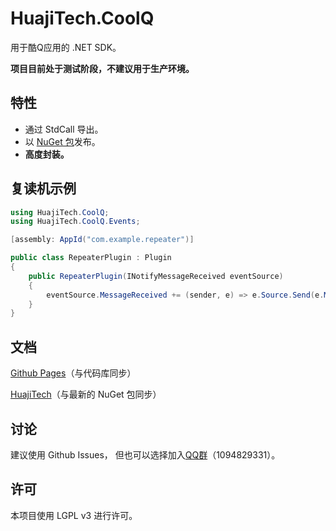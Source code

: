 # HuajiTech.CoolQ

用于酷Q应用的 .NET SDK。

**项目目前处于测试阶段，不建议用于生产环境。**

## 特性

- 通过 StdCall 导出。
- 以 [NuGet 包](https://www.nuget.org/packages/HuajiTech.CoolQ/)发布。
- **高度封装。**

## 复读机示例

```csharp
using HuajiTech.CoolQ;
using HuajiTech.CoolQ.Events;

[assembly: AppId("com.example.repeater")]

public class RepeaterPlugin : Plugin
{
    public RepeaterPlugin(INotifyMessageReceived eventSource)
    {
        eventSource.MessageReceived += (sender, e) => e.Source.Send(e.Message.Content);
    }
}
```

## 文档

[Github Pages](https://huajitech.github.io/coolq-dotnet-sdk/)（与代码库同步）

[HuajiTech](https://www.huajitech.net/docs/coolq-dotnet-sdk/)（与最新的 NuGet 包同步）

## 讨论

建议使用 Github Issues，
但也可以选择加入[QQ群](https://jq.qq.com/?_wv=1027&k=5HPLCyU)（1094829331）。

## 许可

本项目使用 LGPL v3 进行许可。

